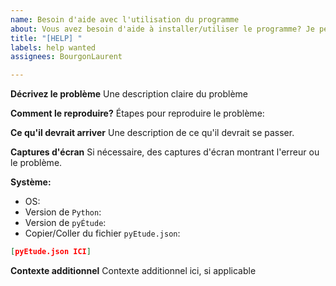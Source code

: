 ```yaml
---
name: Besoin d'aide avec l'utilisation du programme
about: Vous avez besoin d'aide à installer/utiliser le programme? Je peux vous aider!
title: "[HELP] "
labels: help wanted
assignees: BourgonLaurent

---
```


**Décrivez le problème**
Une description claire du problème
<!--- TAPEZ EN-DESSOUS -->

**Comment le reproduire?**
Étapes pour reproduire le problème:

<!--- TAPEZ EN-DESSOUS 
[EXAMPLE
1. Allez à '...'
2. Cliquer sur '....'
3. Défiler jusqu'à '....'
4. Voir l'erreur] -->

**Ce qu'il devrait arriver**
Une description de ce qu'il devrait se passer.
<!--- TAPEZ EN-DESSOUS -->

**Captures d'écran**
Si nécessaire, des captures d'écran montrant l'erreur ou le problème.
<!--- INSÉREZ EN-DESSOUS -->

**Système:**

- OS:
- Version de `Python`:
- Version de `pyÉtude`:
- Copier/Coller du fichier `pyEtude.json`:

```JSON
[pyEtude.json ICI]
```

**Contexte additionnel**
Contexte additionnel ici, si applicable
<!--- TAPEZ EN-DESSOUS -->
